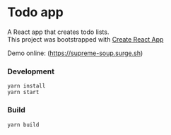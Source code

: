 # Todo app #
A React app that creates todo lists.   
This project was bootstrapped with [Create React App](https://github.com/facebook/create-react-app)    
    

Demo online: (https://supreme-soup.surge.sh)

### Development ###
`yarn install`    
`yarn start`   

### Build ###
`yarn build`

